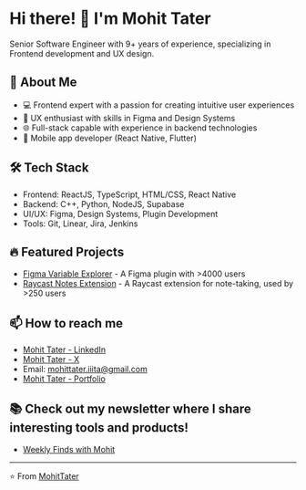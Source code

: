 # Hi there! 👋 I'm Mohit Tater

Senior Software Engineer with 9+ years of experience, specializing in Frontend development and UX design.

## 🚀 About Me
- 💻 Frontend expert with a passion for creating intuitive user experiences
- 🎨 UX enthusiast with skills in Figma and Design Systems
- 🌐 Full-stack capable with experience in backend technologies
- 📱 Mobile app developer (React Native, Flutter)

## 🛠️ Tech Stack
- Frontend: ReactJS, TypeScript, HTML/CSS, React Native
- Backend: C++, Python, NodeJS, Supabase
- UI/UX: Figma, Design Systems, Plugin Development
- Tools: Git, Linear, Jira, Jenkins

## 🔥 Featured Projects
- [Figma Variable Explorer](https://www.figma.com/community/plugin/1310888112326715990/figma-variable-explorer) - A Figma plugin with >4000 users
- [Raycast Notes Extension](https://www.raycast.com/tatermohit) - A Raycast extension for note-taking, used by >250 users

## 📫 How to reach me
- [Mohit Tater - LinkedIn](https://www.linkedin.com/in/tatermohit/)
- [Mohit Tater - X](https://twitter.com/tatermohit)
- Email: mohittater.iiita@gmail.com
- [Mohit Tater - Portfolio ](https://www.mohittater.in)

## 📚 Check out my newsletter where I share interesting tools and products!
- [Weekly Finds with Mohit](https://www.linkedin.com/newsletters/weekly-finds-with-mohit-7161601140642492416)


---

⭐️ From [MohitTater](https://bento.me/tatermohit)
